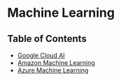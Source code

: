 # Machine Learning

## Table of Contents

* [Google Cloud AI](https://cloud.google.com/products/ai/)
* [Amazon Machine Learning](https://aws.amazon.com/machine-learning/)
* [Azure Machine Learning](https://azure.microsoft.com/en-us/services/machine-learning-service/)
